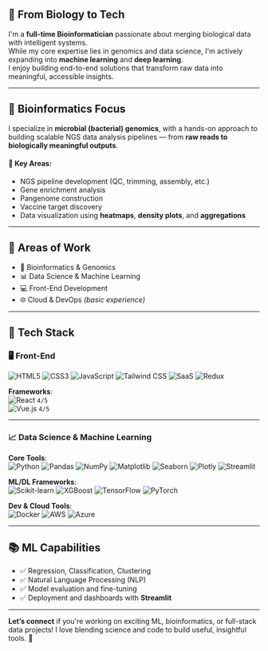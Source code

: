 ## 🧬 From Biology to Tech

I'm a **full-time Bioinformatician** passionate about merging biological data with intelligent systems.  
While my core expertise lies in genomics and data science, I'm actively expanding into **machine learning** and **deep learning**.  
I enjoy building end-to-end solutions that transform raw data into meaningful, accessible insights.


---

## 🧬 Bioinformatics Focus

I specialize in **microbial (bacterial) genomics**, with a hands-on approach to building scalable NGS data analysis pipelines — from **raw reads to biologically meaningful outputs**.

#### 💼 Key Areas:
- NGS pipeline development (QC, trimming, assembly, etc.)
- Gene enrichment analysis
- Pangenome construction
- Vaccine target discovery
- Data visualization using **heatmaps**, **density plots**, and **aggregations**

---

## 🧠 Areas of Work

- 🔬 Bioinformatics & Genomics  
- 📊 Data Science & Machine Learning  
- 💻 Front-End Development  
- 🌐 Cloud & DevOps *(basic experience)*  

---

## 🎯 Tech Stack

### 🖥️ Front-End

![HTML5](https://img.shields.io/badge/-HTML5-E34F26?logo=html5&logoColor=white&style=flat-square)
![CSS3](https://img.shields.io/badge/-CSS3-1572B6?logo=css3&logoColor=white&style=flat-square)
![JavaScript](https://img.shields.io/badge/-JavaScript-F7DF1E?logo=javascript&logoColor=black&style=flat-square)
![Tailwind CSS](https://img.shields.io/badge/-TailwindCSS-38B2AC?logo=tailwind-css&logoColor=white&style=flat-square)
![SaaS](https://img.shields.io/badge/-SaaS-CC6699?logo=sass&logoColor=white&style=flat-square)
![Redux](https://img.shields.io/badge/-Redux-764ABC?logo=redux&logoColor=white&style=flat-square)

**Frameworks**:  
![React](https://img.shields.io/badge/-React-61DAFB?logo=react&logoColor=black&style=flat-square) `4/5`  
![Vue.js](https://img.shields.io/badge/-Vue.js-4FC08D?logo=vue.js&logoColor=white&style=flat-square) `4/5`

---

### 📈 Data Science & Machine Learning

**Core Tools**:  
![Python](https://img.shields.io/badge/-Python-3776AB?logo=python&logoColor=white&style=flat-square)
![Pandas](https://img.shields.io/badge/-Pandas-150458?logo=pandas&style=flat-square)
![NumPy](https://img.shields.io/badge/-NumPy-013243?logo=numpy&style=flat-square)
![Matplotlib](https://img.shields.io/badge/-Matplotlib-11557C?style=flat-square)
![Seaborn](https://img.shields.io/badge/-Seaborn-46A2FF?style=flat-square)
![Plotly](https://img.shields.io/badge/-Plotly-3F4F75?logo=plotly&style=flat-square)
![Streamlit](https://img.shields.io/badge/-Streamlit-FF4B4B?logo=streamlit&logoColor=white&style=flat-square)

**ML/DL Frameworks**:  
![Scikit-learn](https://img.shields.io/badge/-Scikit--Learn-F7931E?logo=scikit-learn&logoColor=white&style=flat-square)
![XGBoost](https://img.shields.io/badge/-XGBoost-A31E34?style=flat-square)
![TensorFlow](https://img.shields.io/badge/-TensorFlow-FF6F00?logo=tensorflow&logoColor=white&style=flat-square)
![PyTorch](https://img.shields.io/badge/-PyTorch-EE4C2C?logo=pytorch&logoColor=white&style=flat-square)

**Dev & Cloud Tools**:  
![Docker](https://img.shields.io/badge/-Docker-2496ED?logo=docker&logoColor=white&style=flat-square)
![AWS](https://img.shields.io/badge/-AWS-232F3E?logo=amazonaws&logoColor=white&style=flat-square)
![Azure](https://img.shields.io/badge/-Azure-0078D4?logo=microsoftazure&logoColor=white&style=flat-square)

---

## 📚 ML Capabilities

- ✅ Regression, Classification, Clustering  
- ✅ Natural Language Processing (NLP)  
- ✅ Model evaluation and fine-tuning  
- ✅ Deployment and dashboards with **Streamlit**

---

**Let’s connect** if you're working on exciting ML, bioinformatics, or full-stack data projects! I love blending science and code to build useful, insightful tools. 🤝
